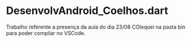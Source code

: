 # DesenvolvAndroid_Coelhos.dart
Trabalho referente a presença da aula do dia 23/08
COlequei na pasta bin para poder compilar no VSCode.